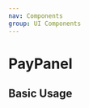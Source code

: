 ```yaml
---
nav: Components
group: UI Components
---
```


# PayPanel

## Basic Usage

<code src="./demos/basic.tsx"></code>

